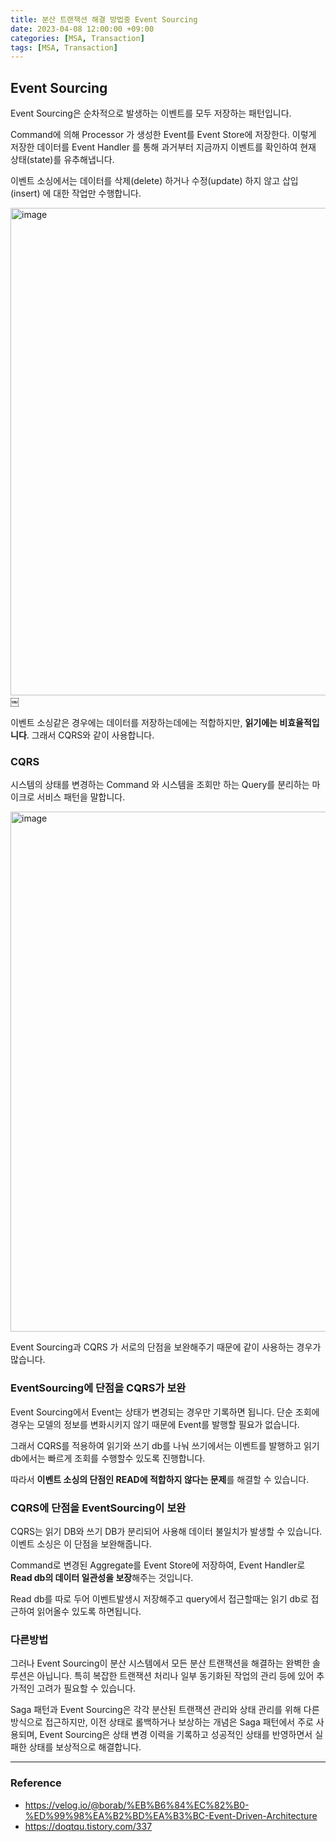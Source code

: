 ```yaml
---
title: 분산 트랜잭션 해결 방법중 Event Sourcing
date: 2023-04-08 12:00:00 +09:00
categories: [MSA, Transaction]
tags: [MSA, Transaction]     
---
```


## **Event Sourcing**

Event Sourcing은 순차적으로 발생하는 이벤트를 모두 저장하는 패턴입니다.

Command에 의해 Processor 가 생성한 Event를 Event Store에 저장한다. 이렇게 저장한 데이터를 Event Handler 를 통해 과거부터 지금까지 이벤트를 확인하여 현재 상태(state)를 유추해냅니다.

이벤트 소싱에서는 데이터를 삭제(delete) 하거나 수정(update) 하지 않고 삽입(insert) 에 대한 작업만 수행합니다.

<img width="780" alt="image" src="https://github.com/rlatmd0829/rlatmd0829.github.io/assets/70622731/fd46dd6e-d978-432b-9e89-b7cc433ed132">
￼

이벤트 소싱같은 경우에는 데이터를 저장하는데에는 적합하지만, **읽기에는 비효율적입니다**. 그래서 CQRS와 같이 사용합니다.



### **CQRS**

시스템의 상태를 변경하는 Command 와 시스템을 조회만 하는 Query를 분리하는 마이크로 서비스 패턴을 말합니다.

<img width="832" alt="image" src="https://github.com/rlatmd0829/rlatmd0829.github.io/assets/70622731/ee27ed76-eb81-4b8b-9635-f75b301f3a7c">


Event Sourcing과 CQRS 가 서로의 단점을 보완해주기 때문에 같이 사용하는 경우가 많습니다.



### **EventSourcing에 단점을 CQRS가 보완**


Event Sourcing에서 Event는 상태가 변경되는 경우만 기록하면 됩니다. 단순 조회에 경우는 모델의 정보를 변화시키지 않기 때문에 Event를 발행할 필요가 없습니다.

그래서 CQRS를 적용하여 읽기와 쓰기 db를 나눠 쓰기에서는 이벤트를 발행하고 읽기 db에서는 빠르게 조회를 수행할수 있도록 진행합니다.

따라서 **이벤트 소싱의 단점인 READ에 적합하지 않다는 문제**를 해결할 수 있습니다.



### **CQRS에 단점을 EventSourcing이 보완**

CQRS는 읽기 DB와 쓰기 DB가 분리되어 사용해 데이터 불일치가 발생할 수 있습니다. 이벤트 소싱은 이 단점을 보완해줍니다.

Command로 변경된 Aggregate를 Event Store에 저장하여, Event Handler로 **Read db의 데이터 일관성을 보장**해주는 것입니다.

Read db를 따로 두어 이벤트발생시 저장해주고 query에서 접근할때는 읽기 db로 접근하여 읽어올수 있도록 하면됩니다.


### **다른방법**

그러나 Event Sourcing이 분산 시스템에서 모든 분산 트랜잭션을 해결하는 완벽한 솔루션은 아닙니다. 특히 복잡한 트랜잭션 처리나 일부 동기화된 작업의 관리 등에 있어 추가적인 고려가 필요할 수 있습니다.


Saga 패턴과 Event Sourcing은 각각 분산된 트랜잭션 관리와 상태 관리를 위해 다른 방식으로 접근하지만, 이전 상태로 롤백하거나 보상하는 개념은 Saga 패턴에서 주로 사용되며, Event Sourcing은 상태 변경 이력을 기록하고 성공적인 상태를 반영하면서 실패한 상태를 보상적으로 해결합니다.



-----------



### **Reference**

- <https://velog.io/@borab/%EB%B6%84%EC%82%B0-%ED%99%98%EA%B2%BD%EA%B3%BC-Event-Driven-Architecture>
- <https://doqtqu.tistory.com/337>
